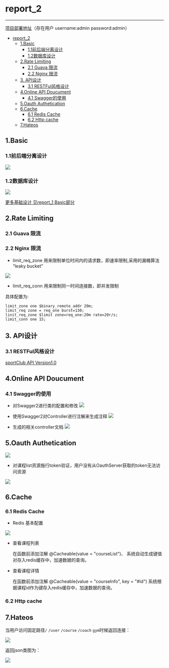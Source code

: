 # report_2

----------

[项目部署地址](http://106.15.200.225)（存在用户 username:admin  password:admin）

<!-- TOC -->

- [report_2](#report_2)
    - [1.Basic](#1basic)
        - [1.1前后端分离设计](#11前后端分离设计)
        - [1.2数据库设计](#12数据库设计)
    - [2.Rate Limiting](#2rate-limiting)
        - [2.1 Guava 限流](#21-guava-限流)
        - [2.2 Nginx 限流](#22-nginx-限流)
    - [3. API设计](#3-api设计)
        - [3.1 RESTFul风格设计](#31-restful风格设计)
    - [4.Online API Doucument](#4online-api-doucument)
        - [4.1 Swagger的使用](#41-Swagger的使用)    	
    - [5.Oauth Authetication](#5oauth-authetication)
    - [6.Cache](#6cache)
        - [6.1 Redis Cache](#61-redis-cache)
        - [6.2 Http cache](#62-http-cache)
    - [7.Hateos](#7hateos)

<!-- /TOC -->

## 1.Basic

### 1.1前后端分离设计

![](/docImage/front_back.png)

### 1.2数据库设计

![](/docImage/ER_Model.png)


[更多基础设计 见report_1 Basic部分](report_1.md)

## 2.Rate Limiting

### 2.1 Guava 限流

### 2.2 Nginx 限流

+ limit_req_zone 用来限制单位时间内的请求数，即速率限制,采用的漏桶算法 “leaky bucket” 

![](docImage/nginx_1.jpg)

+ limit_req_conn 用来限制同一时间连接数，即并发限制 

具体配置为:
	
	limit_zone one $binary_remote_addr 20m;
	limit_req zone = req_one burst=130;
	linit_req_zone $limit zone=req_one:20m rate=20r/s;
	limit_conn one 15;


## 3. API设计

### 3.1 RESTFul风格设计

[sportClub API Version1.0](API_V1.md)

## 4.Online API Doucument

### 4.1 Swagger的使用
+ 对Swagger2进行类的配置和修改
![](/docImage/Swagger2.png)

+ 使用Swagger2对Controller进行注解来生成注释
![](/docImage/Controller-Swagger2.png)

+ 生成的相关controller文档
![](/docImage/Controller-documents.png)

## 5.Oauth Authetication


![](/docImage/oauth_3.png)


+ 对课程list资源施行token验证，用户没有从OauthServer获取的token无法访问资源

![](/docImage/oauth_2.png)
## 6.Cache

### 6.1 Redis Cache

+ Redis 基本配置

![](/docImage/redis_conf.png)

+ 查看课程列表
    
    在函数前添加注解
    @Cacheable(value = "courseList")、
    系统自动生成键值对存入redis缓存中，加速数据的查询。
    
    
+ 查看课程详情
   
    在函数前添加注解
    @Cacheable(value = "courseInfo", key = "#id")
    系统根据课程id作为键存入redis缓存中，加速数据的查询。

### 6.2 Http cache


## 7.Hateos

当用户访问固定路径`/` `/user` `/course` `/coach` `gym`时候返回连接：

![](/docImage/Hateos.png)

返回json类图为：

![](/docImage/Hateos_1.png)





